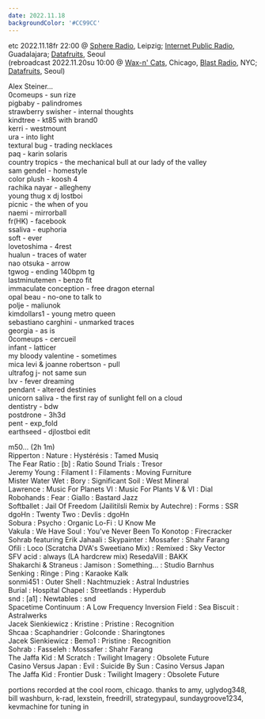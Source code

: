 ```yaml
---
date: 2022.11.18
backgroundColor: '#CC99CC'
---
```


etc 2022.11.18fr 22:00 @ [Sphere Radio](http://www.sphere-radio.net/), Leipzig; [Internet Public Radio](http://www.internetpublicradio.live/), Guadalajara; [Datafruits](http://www.datafruits.fm/), Seoul  
(rebroadcast 2022.11.20su 10:00 @ [Wax-n' Cats](http://www.twitch.tv/waxncats), Chicago, [Blast Radio](https://blastradio.com/kimochisound), NYC; [Datafruits](http://www.datafruits.fm/), Seoul)  

Alex Steiner...  
0comeups - sun rize  
pigbaby - palindromes  
strawberry swisher - internal thoughts  
kindtree - kt85 with brand0  
kerri - westmount  
ura - into light  
textural bug - trading necklaces  
paq - karin solaris  
country tropics - the mechanical bull at our lady of the valley  
sam gendel - homestyle  
color plush - koosh 4  
rachika nayar - allegheny  
young thug x dj lostboi  
picnic - the when of you  
naemi - mirrorball  
fr(HK) - facebook  
ssaliva - euphoria  
soft - ever  
lovetoshima - 4rest  
hualun - traces of water  
nao otsuka - arrow  
tgwog - ending 140bpm tg  
lastminutemen - benzo fit  
immaculate conception - free dragon eternal  
opal beau - no-one to talk to  
polje - maliunok  
kimdollars1 - young metro queen  
sebastiano carghini - unmarked traces  
georgia - as is  
0comeups - cercueil  
infant - latticer  
my bloody valentine - sometimes  
mica levi & joanne robertson - pull  
ultrafog j- not same sun  
lxv - fever dreaming  
pendant - altered destinies  
unicorn saliva - the first ray of sunlight fell on a cloud  
dentistry - bdw  
postdrone - 3h3d  
pent - exp\_fold  
earthseed - djlostboi edit  

m50... (2h 1m)  
Ripperton : Nature : Hystérésis : Tamed Musiq  
The Fear Ratio : \[b\] : Ratio Sound Trials : Tresor  
Jeremy Young : Filament I : Filaments : Moving Furniture  
Mister Water Wet : Bory : Significant Soil : West Mineral  
Lawrence : Music For Planets VI : Music For Plants V & VI : Dial  
Robohands : Fear : Giallo : Bastard Jazz  
Softballet : Jail Of Freedom (Jailitilsli Remix by Autechre) : Forms : SSR  
dgoHn : Twenty Two : Devlis : dgoHn  
Sobura : Psycho : Organic Lo-Fi : U Know Me  
Vakula : We Have Soul : You've Never Been To Konotop : Firecracker  
Sohrab featuring Erik Jahaali : Skypainter : Mossafer : Shahr Farang  
Ofili : Loco (Scratcha DVA's Sweetiano Mix) : Remixed : Sky Vector  
SFV acid : always (LA hardcrew mix) ResedaVill : BAKK  
Shakarchi & Straneus : Jamison : Something... : Studio Barnhus  
Senking : Ringe : Ping : Karaoke Kalk  
sonmi451 : Outer Shell : Nachtmuziek : Astral Industries  
Burial : Hospital Chapel : Streetlands : Hyperdub  
snd : \[a1\] : Newtables : snd  
Spacetime Continuum : A Low Frequency Inversion Field : Sea Biscuit : Astralwerks  
Jacek Sienkiewicz : Kristine : Pristine : Recognition  
Shcaa : Scaphandrier : Golconde : Sharingtones  
Jacek Sienkiewicz : Bemo1 : Pristine : Recognition  
Sohrab : Fasseleh : Mossafer : Shahr Farang  
The Jaffa Kid : M Scratch : Twilight Imagery : Obsolete Future  
Casino Versus Japan : Evil : Suicide By Sun : Casino Versus Japan  
The Jaffa Kid : Frontier Dusk : Twilight Imagery : Obsolete Future  

portions recorded at the cool room, chicago. thanks to amy, uglydog348, bill washburn, k-rad, lexstein, freedrill, strategypaul, sundaygroove1234, kevmachine for tuning in